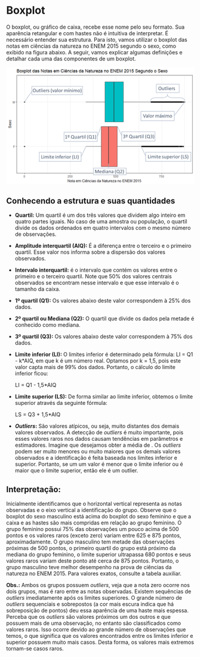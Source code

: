 # Boxplot

O boxplot, ou gráfico de caixa, recebe esse nome pelo seu formato. Sua aparência retangular e com hastes não é intuitiva de interpretar. É necessário entender sua estrutura. Para isto, vamos utilizar o boxplot das notas em ciências da natureza no ENEM 2015 segundo o sexo, como exibido na figura abaixo. A seguir, vamos explicar algumas definições e detalhar cada uma das componentes de um boxplot.

<img src="estrutura_boxplot.png" width="800">

## Conhecendo a estrutura e suas quantidades
- **Quartil:** Um quartil é um dos três valores que dividem algo inteiro em quatro partes iguais. No caso de uma amostra ou população, o quartil divide os dados ordenados em quatro intervalos com o mesmo número de observações.

- **Amplitude interquartil (AIQ):** É a diferença entre o terceiro e o primeiro quartil. Esse valor nos informa sobre a dispersão dos valores observados.

- **Intervalo interquartil:** é o intervalo que contém os valores entre o primeiro e o terceiro quartil. Note que 50% dos valores centrais observados se encontram nesse  intervalo e que esse intervalo é o tamanho da caixa.

- **1º quartil (Q1):** Os valores abaixo deste valor correspondem à 25% dos dados.

- **2º quartil ou Mediana (Q2):** O quartil que divide os dados pela metade é conhecido como mediana.

- **3º quartil (Q3):** Os valores abaixo deste valor correspondem à 75% dos dados.

- **Limite inferior (LI):** O limites inferior é determinado pela fórmula: LI = Q1 - k*AIQ, em que k é um número real. Optamos por k = 1,5, pois este valor capta mais de 99% dos dados. Portanto, o cálculo do limite inferior ficou:

    LI = Q1 - 1,5*AIQ
    
- **Limite superior (LS):** De forma similar ao limite inferior, obtemos o limite superior através da seguinte fórmula:

    LS = Q3 + 1,5*AIQ
    
- ***Outliers*:** São valores atípicos, ou seja, muito distantes dos demais valores observados. A detecção de *outliers* é muito importante, pois esses valores raros nos dados causam tendências em parâmetros e estimadores. Imagine que desejamos obter a média de . Os *outliers* podem ser muito menores ou muito maiores que os demais valores observados e a identificação é feita baseada nos limites inferior e superior. Portanto, se um um valor é menor que o limite inferior ou é maior que o limite superior, então ele é um outlier.

## Interpretação:

Inicialmente identificamos que o horizontal vertical representa as notas observadas e o eixo vertical a identificação do grupo. Observe que o boxplot do sexo masculino está acima do boxplot do sexo feminino e que a caixa e as hastes são mais compridas em relação ao grupo feminino. O grupo feminino possui 75% das observações um pouco acima de 500 pontos e os valores raros (exceto zero) variam entre 625 e 875 pontos, aproximadamente. O grupo masculino tem metade das observações próximas de 500 pontos, o primeiro quartil do grupo está próximo da mediana do grupo feminino, o limite superior ultrapassa 680 pontos e seus valores raros variam deste ponto até cerca de 875 pontos. Portanto, o grupo masculino teve melhor desempenho na prova de ciências da natureza no ENEM 2015. Para valores exatos, consulte a tabela auxiliar.

**Obs.:** Ambos os grupos possuem *outliers*, veja que a nota zero ocorre nos dois grupos, mas é raro entre as notas observadas. Existem sequências de *outliers* imediatamente após os limites superiores. O grande número de *outliers* sequenciais e sobrepostos (a cor mais escura indica que há sobreposição de pontos) deu essa aparência de uma haste mais espessa. Perceba que os *outliers* são valores próximos um dos outros e que possuem mais de uma observação, no entanto são classificados como valores raros. Isso ocorre devido ao grande número de observações que temos, o que significa que os valores encontrados entre os limites inferior e superior possuem muito mais casos. Desta forma, os valores mais extremos tornam-se casos raros. 
